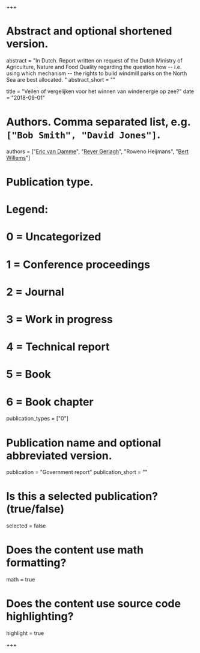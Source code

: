 +++
# Abstract and optional shortened version.
abstract = "In Dutch. Report written on request of the Dutch Ministry of Agriculture, Nature and Food Quality regarding the question how -- i.e. using which mechanism -- the rights to build windmill parks on the North Sea are best allocated. "
abstract_short = ""

title = "Veilen of vergelijken voor het winnen van windenergie op zee?"
date = "2018-09-01"

# Authors. Comma separated list, e.g. `["Bob Smith", "David Jones"]`.
authors = ["[Eric van Damme](https://research.tilburguniversity.edu/en/persons/eric-van-damme)", "[Reyer Gerlagh](http://www.gerlagh.nl)", "Roweno Heijmans", "[Bert Willems](https://research.tilburguniversity.edu/en/persons/bert-willems)"]

# Publication type.
# Legend:
# 0 = Uncategorized
# 1 = Conference proceedings
# 2 = Journal
# 3 = Work in progress
# 4 = Technical report
# 5 = Book
# 6 = Book chapter
publication_types = ["0"]

# Publication name and optional abbreviated version.
publication = "Government report"
publication_short = ""

# Is this a selected publication? (true/false)
selected = false


# Does the content use math formatting?
math = true

# Does the content use source code highlighting?
highlight = true

+++
